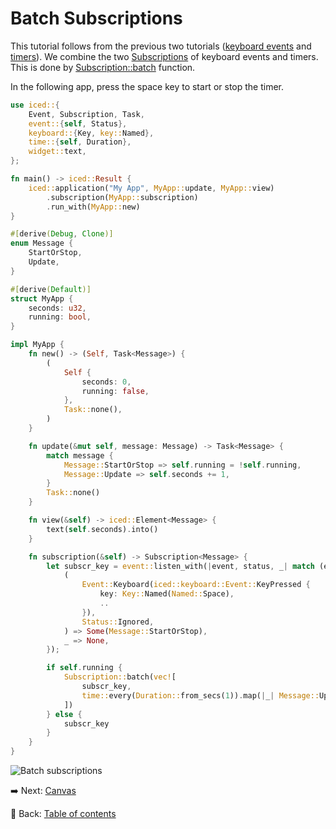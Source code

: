 # Batch Subscriptions

This tutorial follows from the previous two tutorials ([keyboard events](./producing_messages_by_keyboard_events.md) and [timers](./producing_messages_by_timers.md)).
We combine the two [Subscriptions](https://docs.rs/iced/0.13.1/iced/struct.Subscription.html) of keyboard events and timers.
This is done by [Subscription::batch](https://docs.rs/iced/0.13.1/iced/struct.Subscription.html#method.batch) function.

In the following app, press the space key to start or stop the timer.

```rust
use iced::{
    Event, Subscription, Task,
    event::{self, Status},
    keyboard::{Key, key::Named},
    time::{self, Duration},
    widget::text,
};

fn main() -> iced::Result {
    iced::application("My App", MyApp::update, MyApp::view)
        .subscription(MyApp::subscription)
        .run_with(MyApp::new)
}

#[derive(Debug, Clone)]
enum Message {
    StartOrStop,
    Update,
}

#[derive(Default)]
struct MyApp {
    seconds: u32,
    running: bool,
}

impl MyApp {
    fn new() -> (Self, Task<Message>) {
        (
            Self {
                seconds: 0,
                running: false,
            },
            Task::none(),
        )
    }

    fn update(&mut self, message: Message) -> Task<Message> {
        match message {
            Message::StartOrStop => self.running = !self.running,
            Message::Update => self.seconds += 1,
        }
        Task::none()
    }

    fn view(&self) -> iced::Element<Message> {
        text(self.seconds).into()
    }

    fn subscription(&self) -> Subscription<Message> {
        let subscr_key = event::listen_with(|event, status, _| match (event, status) {
            (
                Event::Keyboard(iced::keyboard::Event::KeyPressed {
                    key: Key::Named(Named::Space),
                    ..
                }),
                Status::Ignored,
            ) => Some(Message::StartOrStop),
            _ => None,
        });

        if self.running {
            Subscription::batch(vec![
                subscr_key,
                time::every(Duration::from_secs(1)).map(|_| Message::Update),
            ])
        } else {
            subscr_key
        }
    }
}
```

![Batch subscriptions](./pic/batch_subscriptions.png)

:arrow_right:  Next: [Canvas](./canvas.md)

:blue_book: Back: [Table of contents](./../README.md)
